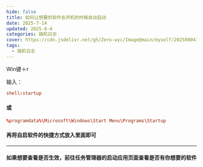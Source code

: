 ```yaml
---
hide: false
title: 如何让想要的软件在开机的时候自动启动
date: 2025-7-14
updated: 2025-8-4
categories: 搞机日志
cover: https://cdn.jsdelivr.net/gh/Zero-wyc/Image@main/myself/20250804193720965.png
tags:
  - 搞机日志
---
```


Win键＋r

输入：

```toml
shell:startup
```

<!-- more -->

#### 或

```toml
%programdata%\Microsoft\Windows\Start Menu\Programs\Startup
```

#### 再将自启软件的快捷方式放入里面即可

---

#### 如果想要查看是否生效，前往任务管理器的启动应用页面查看是否有你想要的软件